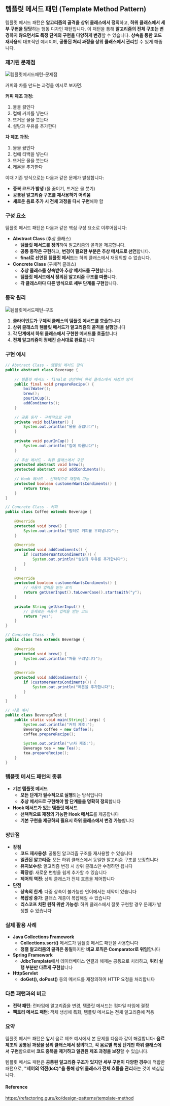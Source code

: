 ## 템플릿 메서드 패턴 (Template Method Pattern)

템플릿 메서드 패턴은 **알고리즘의 골격을 상위 클래스에서 정의**하고, **하위 클래스에서 세부 구현을 담당**하는 행동 디자인 패턴입니다. 이 패턴을 통해 **알고리즘의 전체 구조는 변경하지 않으면서도 특정 단계의 구현을 다양하게 변경**할 수 있습니다. **상속을 통한 코드 재사용**의 대표적인 예시이며, **공통된 처리 과정을 상위 클래스에서 관리**할 수 있게 해줍니다.

### 제기된 문제점

![템플릿메서드패턴-문제점](https://refactoring.guru/images/patterns/content/template-method/template-method.png?id=1c4bc586d1cf3ac82e4073ba3c38ddfe)

커피와 차를 만드는 과정을 예시로 보자면.

**커피 제조 과정:**
1. 물을 끓인다
2. 컵에 커피를 넣는다
3. 뜨거운 물을 붓는다
4. 설탕과 우유를 추가한다

**차 제조 과정:**
1. 물을 끓인다
2. 컵에 티백을 넣는다
3. 뜨거운 물을 붓는다
4. 레몬을 추가한다

이때 기존 방식으로는 다음과 같은 문제가 발생합니다:

- **중복 코드가 발생** (물 끓이기, 뜨거운 물 붓기)
- **공통된 알고리즘 구조를 재사용하기 어려움**
- **새로운 음료 추가 시 전체 과정을 다시 구현**해야 함

### 구성 요소

템플릿 메서드 패턴은 다음과 같은 핵심 구성 요소로 이루어집니다:

- **Abstract Class** (추상 클래스)
  - **템플릿 메서드를 정의**하여 알고리즘의 골격을 제공합니다.
  - **공통 동작은 구현**하고, **변경이 필요한 부분은 추상 메서드로 선언**합니다.
  - **final로 선언된 템플릿 메서드**는 하위 클래스에서 재정의할 수 없습니다.
- **Concrete Class** (구체적 클래스)
  - **추상 클래스를 상속받아 추상 메서드를 구현**합니다.
  - **템플릿 메서드에서 정의된 알고리즘 구조를 따름**니다.
  - **각 클래스마다 다른 방식으로 세부 단계를 구현**합니다.

### 동작 원리

![템플릿메서드패턴-구조](https://refactoring.guru/images/patterns/diagrams/template-method/structure.png?id=b0b24f7b7ba9e6c4f2bb3db33e7b2b5e)

1. **클라이언트가 구체적 클래스의 템플릿 메서드를 호출**합니다
2. **상위 클래스의 템플릿 메서드가 알고리즘의 골격을 실행**합니다
3. **각 단계에서 하위 클래스에서 구현한 메서드를 호출**합니다
4. **전체 알고리즘이 정해진 순서대로 완료**됩니다

### 구현 예시

```java
// Abstract Class - 템플릿 메서드 정의
public abstract class Beverage {
    
    // 템플릿 메서드 - final로 선언하여 하위 클래스에서 재정의 방지
    public final void prepareRecipe() {
        boilWater();
        brew();
        pourInCup();
        addCondiments();
    }
    
    // 공통 동작 - 구체적으로 구현
    private void boilWater() {
        System.out.println("물을 끓입니다");
    }
    
    private void pourInCup() {
        System.out.println("컵에 따릅니다");
    }
    
    // 추상 메서드 - 하위 클래스에서 구현
    protected abstract void brew();
    protected abstract void addCondiments();
    
    // Hook 메서드 - 선택적으로 재정의 가능
    protected boolean customerWantsCondiments() {
        return true;
    }
}

// Concrete Class - 커피
public class Coffee extends Beverage {
    
    @Override
    protected void brew() {
        System.out.println("필터로 커피를 우려냅니다");
    }
    
    @Override
    protected void addCondiments() {
        if (customerWantsCondiments()) {
            System.out.println("설탕과 우유를 추가합니다");
        }
    }
    
    @Override
    protected boolean customerWantsCondiments() {
        // 사용자 입력을 받는 로직
        return getUserInput().toLowerCase().startsWith("y");
    }
    
    private String getUserInput() {
        // 실제로는 사용자 입력을 받는 코드
        return "yes";
    }
}

// Concrete Class - 차
public class Tea extends Beverage {
    
    @Override
    protected void brew() {
        System.out.println("차를 우려냅니다");
    }
    
    @Override
    protected void addCondiments() {
        if (customerWantsCondiments()) {
            System.out.println("레몬을 추가합니다");
        }
    }
}

// 사용 예시
public class BeverageTest {
    public static void main(String[] args) {
        System.out.println("커피 제조:");
        Beverage coffee = new Coffee();
        coffee.prepareRecipe();
        
        System.out.println("\n차 제조:");
        Beverage tea = new Tea();
        tea.prepareRecipe();
    }
}
```

### 템플릿 메서드 패턴의 종류

- **기본 템플릿 메서드**
  - **모든 단계가 필수적으로 실행**되는 방식입니다
  - **추상 메서드로 구현해야 할 단계들을 명확히 정의**합니다
- **Hook 메서드가 있는 템플릿 메서드**
  - **선택적으로 재정의 가능한 Hook 메서드**를 제공합니다
  - **기본 구현을 제공하되 필요시 하위 클래스에서 변경 가능**합니다

### 장단점

- **장점**
  - **코드 재사용성**: 공통된 알고리즘 구조를 재사용할 수 있습니다
  - **일관된 알고리즘**: 모든 하위 클래스에서 동일한 알고리즘 구조를 보장합니다
  - **유지보수성**: 알고리즘 변경 시 상위 클래스만 수정하면 됩니다
  - **확장성**: 새로운 변형을 쉽게 추가할 수 있습니다
  - **제어의 역전**: 상위 클래스가 전체 흐름을 제어합니다
- **단점**
  - **상속의 한계**: 다중 상속이 불가능한 언어에서는 제약이 있습니다
  - **복잡성 증가**: 클래스 계층이 복잡해질 수 있습니다
  - **리스코프 치환 원칙 위반 가능성**: 하위 클래스에서 잘못 구현할 경우 문제가 발생할 수 있습니다

### 실제 활용 사례

- **Java Collections Framework**
  - **Collections.sort()** 메서드가 템플릿 메서드 패턴을 사용합니다
  - **정렬 알고리즘의 골격은 동일**하지만 **비교 로직은 Comparator로 위임**합니다
- **Spring Framework**
  - **JdbcTemplate**에서 데이터베이스 연결과 해제는 공통으로 처리하고, **쿼리 실행 부분만 다르게 구현**합니다
- **HttpServlet**
  - **doGet(), doPost()** 등의 메서드를 재정의하여 HTTP 요청을 처리합니다

### 다른 패턴과의 비교

- **전략 패턴**: 런타임에 알고리즘을 변경, 템플릿 메서드는 컴파일 타임에 결정
- **팩토리 메서드 패턴**: 객체 생성에 특화, 템플릿 메서드는 전체 알고리즘에 적용

### 요약

템플릿 메서드 패턴은 앞서 음료 제조 예시에서 본 문제를 다음과 같이 해결합니다: **음료 제조의 공통된 과정을 상위 클래스에서 정의**하고, **각 음료별 특정 단계만 하위 클래스에서 구현**함으로써 **코드 중복을 제거하고 일관된 제조 과정을 보장**할 수 있습니다.

템플릿 메서드 패턴은 **공통된 알고리즘 구조가 있지만 세부 구현이 다양한 경우**에 적합한 패턴으로, **"제어의 역전(IoC)"을 통해 상위 클래스가 전체 흐름을 관리**하는 것이 핵심입니다.

#### Reference

https://refactoring.guru/ko/design-patterns/template-method
